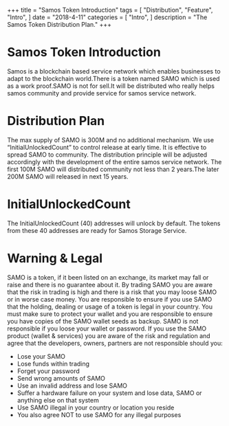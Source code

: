+++
title = "Samos Token Introduction"
tags = [
    "Distribution",
    "Feature",
    "Intro",
]
date = "2018-4-11"
categories = [
    "Intro",
]
description = "The Samos Token Distribution Plan."
+++

# Samos Token Introduction

Samos is a blockchain based service network which enables businesses to adapt to the blockchain world.There is a token named SAMO which is used as a work proof.SAMO is not for sell.It will be distributed who really helps samos community and provide service for samos service network.

# Distribution Plan

The max supply of SAMO is 300M and no additional mechanism. We use “InitialUnlockedCount” to control release at early time. It is effective to spread SAMO to community. The distribution principle will be adjusted accordingly with the development of the entire samos service network.
The first 100M SAMO will distributed community not less than  2 years.The later 200M SAMO will released in next 15 years.


# InitialUnlockedCount

The InitialUnlockedCount (40) addresses will unlock by default.
The tokens from these 40 addresses are ready for Samos Storage Service.

# Warning & Legal

SAMO is a token, if it been listed on an exchange, its market may fall or raise and there is no guarantee about it. By trading SAMO you are aware that the risk in trading is high and there is a risk that you may loose SAMO or in worse case money.
You are responsible to ensure if you use SAMO that the holding, dealing or usage of a token is legal in your country.
You must make sure to protect your wallet and you are responsible to ensure you have copies of the SAMO wallet seeds as backup. SAMO is not responsible if you loose your wallet or password.
If you use the SAMO product (wallet & services) you are aware of the risk and regulation and agree that the developers, owners, partners are not responsible should you:
- Lose your SAMO
- Lose funds within trading
- Forget your password
- Send wrong amounts of SAMO
- Use an invalid address and lose SAMO
- Suffer a hardware failure on your system and lose data, SAMO or anything else on that system
- Use SAMO illegal in your country or location you reside
- You also agree NOT to use SAMO for any illegal purposes


